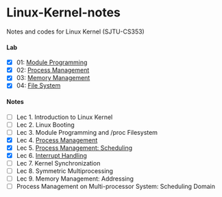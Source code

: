 # Linux-Kernel-notes
Notes and codes for Linux Kernel (SJTU-CS353)

#### Lab

- [x] 01:  [Module Programming](https://github.com/zhliuworks/Linux-Kernel-notes/tree/master/lab/01_module_programming)
- [x] 02:  [Process Management](https://github.com/zhliuworks/Linux-Kernel-notes/tree/master/lab/02_process_management)
- [x] 03:  [Memory Management](https://github.com/zhliuworks/Linux-Kernel-notes/tree/master/lab/03_memory_management)
- [x] 04:  [File System](https://github.com/zhliuworks/Linux-Kernel-notes/tree/master/lab/04_file_system)

#### Notes

- [ ] Lec 1. Introduction to Linux Kernel
- [ ] Lec 2. Linux Booting
- [ ] Lec 3. Module Programming and /proc Filesystem
- [x] Lec 4. [Process Management](https://github.com/zhliuworks/Linux-Kernel-notes/blob/master/notes/LK_note_04.md)
- [x] Lec 5. [Process Management: Scheduling](https://github.com/zhliuworks/Linux-Kernel-notes/blob/master/notes/LK_note_05.md)
- [x] Lec 6. [Interrupt Handling](https://github.com/zhliuworks/Linux-Kernel-notes/blob/master/notes/LK_note_06.md)
- [ ] Lec 7. Kernel Synchronization
- [ ] Lec 8. Symmetric Multiprocessing
- [ ] Lec 9. Memory Management: Addressing
- [ ] Process Management on Multi-processor System: Scheduling Domain